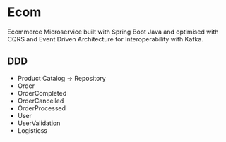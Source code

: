 # Ecom

Ecommerce Microservice built with Spring Boot Java and optimised with CQRS and Event Driven Architecture for Interoperability with Kafka.

## DDD

- Product Catalog -> Repository
- Order
- OrderCompleted
- OrderCancelled
- OrderProcessed
- User
- UserValidation
- Logisticss
